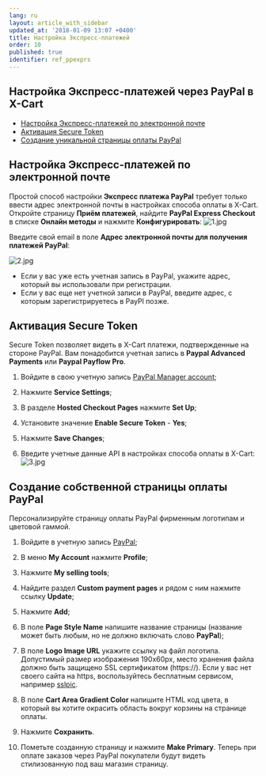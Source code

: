 ```yaml
---
lang: ru
layout: article_with_sidebar
updated_at: '2018-01-09 13:07 +0400'
title: Настройка Экспресс-платежей
order: 10
published: true
identifier: ref_ppexprs
---
```

## Настройка Экспресс-платежей через PayPal в X-Cart

*   [Настройка Экспресс-платежей по электронной почте](#настройка-paypal-express-checkout-в-x-cart)
*   [Активация Secure Token](#активация-secure-token)
*   [Создание уникальной страницы оплаты PayPal](#создание-собственной-страницы-оплаты-paypal)

## Настройка Экспресс-платежей по электронной почте

Простой способ настройки **Экспресс платежа PayPal** требует только ввести адрес электронной почты в настройках способа оплаты в X-Cart. Откройте страницу **Приём платежей**, найдите **PayPal Express Checkout** в списке **Онлайн методы** и нажмите **Конфигурировать**:
![1.jpg]({{site.baseurl}}/attachments/ref_ppexprs/1.jpg)

Введите свой email в поле **Адрес электронной почты для получения платежей PayPal**:

![2.jpg]({{site.baseurl}}/attachments/ref_ppexprs/2.jpg)

*   Если у вас уже есть учетная запись в PayPal, укажите адрес, который вы использовали при регистрации.
*   Если у вас еще нет учетной записи в PayPal, введите адрес, с которым зарегистрируетесь в PayPl позже.

## Активация Secure Token

Secure Token позволяет видеть в X-Cart платежи, подтвержденные на стороне PayPal. Вам понадобится учетная запись в **Paypal Advanced Payments** или **Paypal Payflow Pro**.

1.  Войдите в свою учетную запись [PayPal Manager account](https://manager.paypal.com/);

2.  Нажмите **Service Settings**;

3.  В разделе **Hosted Checkout Pages** нажмите **Set Up**;

4.  Установите значение **Enable Secure Token** - **Yes**;

5.  Нажмите **Save Changes**;

6.  Введите учетные данные API в настройках способа оплаты в X-Cart: 
![3.jpg]({{site.baseurl}}/attachments/ref_ppexprs/3.jpg)

## Создание собственной страницы оплаты PayPal

Персонализируйте страницу оплаты PayPal фирменным логотипам и цветовой гаммой.

1.  Войдите в учетную запись [PayPal](https://www.paypal.com/);

2.  В меню **My Account** нажмите **Profile**;

3.  Нажмите **My selling tools**;

4.  Найдите раздел **Custom payment pages** и рядом с ним нажмите ссылку **Update**;

5.  Нажмите **Add**;

6.  В поле **Page Style Name** напишите название страницы (название может быть любым, но не должно включать слово **PayPal**);

7.  В поле **Logo Image URL** укажите ссылку на файл логотипа. Допустимый размер изображения 190x60px, место хранения файла должно быть защищено SSL сертификатом (https://). Если у вас нет своего сайта на https, воспользуйтесь бесплатным сервисом, например [sslpic](http://www.sslpic.com/).

8.  В поле **Cart Area Gradient Color** напишите HTML код цвета, в который вы хотите окрасить область вокруг корзины на странице оплаты.

9.  Нажмите **Сохранить**.

10.  Пометьте созданную страницу и нажмите **Make Primary**. Теперь при оплате заказов через PayPal покупатели будут видеть стилизованную под ваш магазин страницу.
